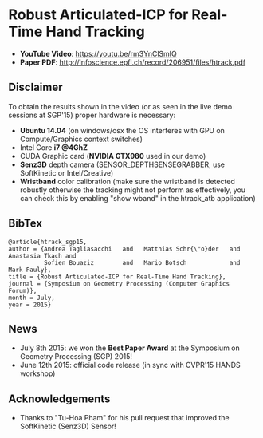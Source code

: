 # Robust Articulated-ICP for Real-Time Hand Tracking

- **YouTube Video**: https://youtu.be/rm3YnClSmIQ
- **Paper PDF**: http://infoscience.epfl.ch/record/206951/files/htrack.pdf

## Disclaimer
To obtain the results shown in the video (or as seen in the live demo sessions at SGP'15) proper hardware is necessary:
- **Ubuntu 14.04** (on windows/osx the OS interferes with GPU on Compute/Graphics context switches) 
- Intel Core **i7 @4GhZ**
- CUDA Graphic card (**NVIDIA GTX980** used in our demo)
- **Senz3D** depth camera (SENSOR_DEPTHSENSEGRABBER, use SoftKinetic or Intel/Creative) 
- **Wristband** color calibration (make sure the wristband is detected robustly otherwise the tracking might not perform as effectively, you can check this by enabling "show wband" in the htrack_atb application)

## BibTex
    @article{htrack_sgp15,
    author = {Andrea Tagliasacchi   and   Matthias Schr{\"o}der   and   Anastasia Tkach and 
              Sofien Bouaziz        and   Mario Botsch            and   Mark Pauly},
    title = {Robust Articulated-ICP for Real-Time Hand Tracking},
    journal = {Symposium on Geometry Processing (Computer Graphics Forum)},
    month = July,
    year = 2015}

## News
- July 8th 2015: we won the **Best Paper Award** at the Symposium on Geometry Processing (SGP) 2015!
- June 12th 2015: official code release (in sync with CVPR'15 HANDS workshop)

## Acknowledgements
- Thanks to "Tu-Hoa Pham" for his pull request that improved the SoftKinetic (Senz3D) Sensor! 
